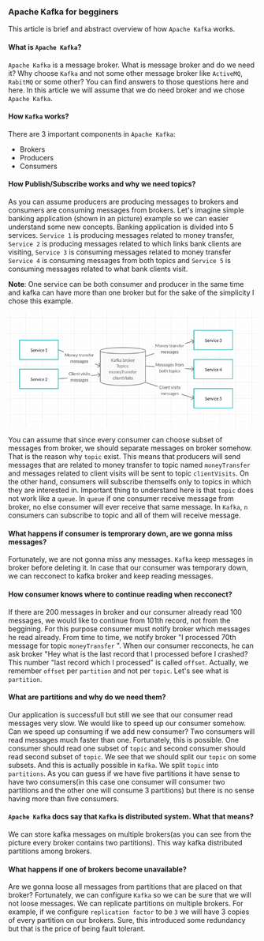### Apache Kafka for begginers

This article is brief and abstract overview of how `Apache Kafka` works.

#### What is `Apache Kafka`?
`Apache Kafka` is a message broker.
What is message broker and do we need it? Why choose `Kafka` and not some other message broker like `ActiveMQ`, `RabitMQ` or some other?
You can find answers to those questions here and here. In this article we will assume that we do need broker and we chose `Apache Kafka`.

#### How `Kafka` works?
There are 3 important components in `Apache Kafka`:
- Brokers
- Producers
- Consumers

#### How Publish/Subscribe works and why we need topics?
As you can assume producers are producing messages to brokers and consumers are consuming messages from brokers.
Let's imagine simple banking application (shown in an picture) example so we can easier understand some new concepts.
Banking application is divided into 5 services.
`Service 1` is producing messages related to money transfer, `Service 2` is producing messages related to which links bank clients are
visiting, `Service 3` is consuming messages related to money transfer `Service 4` is consuming messages from both topics and `Service 5` is consuming messages related to what bank clients visit.

**Note**: One service can be both consumer and producer in the same time and kafka can have more than one broker but for the sake 
of the simplicity I chose this example.

![Publish/Subscribe mechanism kafka](pubsubkafka.png)
 
You can assume that since every consumer can choose subset of messages from broker, we should separate
messages on broker somehow. That is the reason why `topic` exist. This means that producers will send messages that are related to money transfer to topic named `moneyTransfer` and messages related to client visits will be sent to topic `clientVisits`. On the other hand, consumers will subscribe themselfs only to topics in which they are interested in. Important thing to understand here is that `topic` does not work like a `queue`. In `queue` if one consumer receive message from broker, no else consumer will ever receive that same message. In `Kafka`, `n` consumers can subscribe to topic and all of them will receive message.

#### What happens if consumer is temprorary down, are we gonna miss messages?
Fortunately, we are not gonna miss any messages. `Kafka` keep messages in broker before deleting it. In case that our consumer was temporary down, we can recconect to kafka broker and keep reading messages.

#### How consumer knows where to continue reading when recconect?
If there are 200 messages in broker and our consumer already read 100 messages, we would like to continue from 101th record, not from the beggining. For this purpose consumer must notify broker which messages he read already. From time to time, we notify broker "I processed 70th message for topic `moneyTransfer` ". When our consumer recconects, he can ask broker "Hey what is the last record that I processed before I crashed? This number "last record which I processed" is called `offset`. Actually, we remember `offset` per `partition` and not per `topic`. Let's see what is `partition`.

#### What are partitions and why do we need them?
Our application is successfull but still we see that our consumer read messages very slow. We would like to speed up our consumer somehow. Can we speed up consuming if we add new consumer? Two consumers will read messages much faster than one. Fortunately, this is possible. One consumer should read one subset of `topic` and second consumer should read second subset of `topic`. We see that we should split our `topic` on some subsets. And this is actually possible in `Kafka`. We split `topic` into `partitions`. As you can guess if we have five partitions it have sense to have two consumers(in this case one consumer will consumer two partitions and the other one will consume 3 partitions) but there is no sense having more than five consumers.

#### `Apache Kafka` docs say that `Kafka` is distributed system. What that means?
We can store kafka messages on multiple brokers(as you can see from the picture every broker contains two partitions).
This way kafka distributed partitions among brokers.

#### What happens if one of brokers become unavailable?
Are we gonna loose all messages from partitions that are placed on that broker? Fortunately, we can configure `Kafka` so we can be sure that we will not loose messages. We can replicate partitions on multiple brokers. For example, if we configure `replication factor` to be `3` we will have 3 copies of every partition on our brokers. Sure, this introduced some redundancy but that is the price of being fault tolerant.
